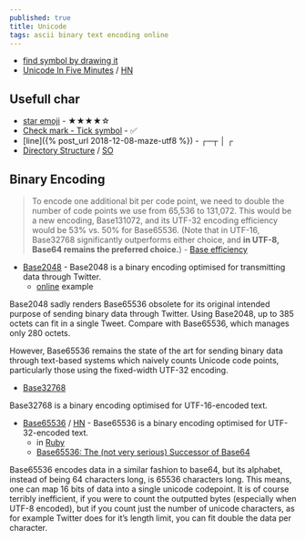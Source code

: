 ```yaml
---
published: true
title: Unicode
tags: ascii binary text encoding online
---
```

- [find symbol by drawing it](https://tell.wtf/)
- [Unicode In Five Minutes](https://richardjharris.github.io/unicode-in-five-minutes.html) / [HN](https://news.ycombinator.com/item?id=24157201)

## Usefull char
- [star emoji](https://fsymbols.com/signs/stars/) - ★★★★☆
- [Check mark - Tick symbol](https://fsymbols.com/signs/tick/) - ✅
- [line]({% post_url 2018-12-08-maze-utf8 %}) - ┌─┬ │ ┌
- [Directory Structure](https://jekyllrb.com/docs/structure/) / [SO](https://stackoverflow.com/questions/19699059/representing-directory-file-structure-in-markdown-syntax)


## Binary Encoding

> To encode one additional bit per code point, we need to double the number of code points we use from 65,536 to 131,072. This would be a new encoding, Base131072, and its UTF-32 encoding efficiency would be 53% vs. 50% for Base65536. (Note that in UTF-16, Base32768 significantly outperforms either choice, and **in UTF-8, Base64 remains the preferred choice.**) - [Base efficiency](https://github.com/qntm/base65536)

- [Base2048](https://github.com/qntm/base2048) - Base2048 is a binary encoding optimised for transmitting data through Twitter. 
	- [online](https://repl.it/@YvesDufournaud/HauntingGrandExecutable#index.js) example

Base2048 sadly renders Base65536 obsolete for its original intended purpose of sending binary data through Twitter. Using Base2048, up to 385 octets can fit in a single Tweet. Compare with Base65536, which manages only 280 octets.

However, Base65536 remains the state of the art for sending binary data through text-based systems which naively counts Unicode code points, particularly those using the fixed-width UTF-32 encoding.

- [Base32768](https://prose.io/#yduf/yduf.github.io/edit/master/_posts/2020-08-13-unicode.md)

Base32768 is a binary encoding optimised for UTF-16-encoded text.

- [Base65536](https://github.com/qntm/base65536) / [HN](https://news.ycombinator.com/item?id=14468818) - Base65536 is a binary encoding optimised for UTF-32-encoded text.
	- in [Ruby](https://github.com/coderobe/base65536-ruby)
    - [Base65536: The (not very serious) Successor of Base64](https://www.isticktoit.net/?p=1504)

Base65536 encodes data in a similar fashion to base64, but its alphabet, instead of being 64 characters long, is 65536 characters long. This means, one can map 16 bits of data into a single unicode codepoint.
It is of course terribly inefficient, if you were to count the outputted bytes (especially when UTF-8 encoded), but if you count just the number of unicode characters, as for example Twitter does for it’s length limit, you can fit double the data per character.
